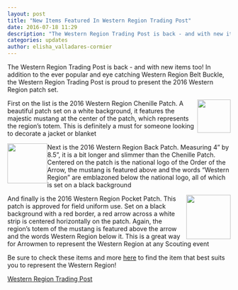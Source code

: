 ```yaml
---
layout: post
title: "New Items Featured In Western Region Trading Post"
date: 2016-07-18 11:29
description: "The Western Region Trading Post is back - and with new items too!"
categories: updates
author: elisha_valladares-cormier
---
```


The Western Region Trading Post is back - and with new items too!  In
addition to the ever popular and eye catching Western Region Belt
Buckle, the Western Region Trading Post is proud to present the 2016
Western Region patch set.

<!--more-->

<a href="http://tradingpost.oa-bsa.org/ProductDetails.asp?ProductCode=WR%2D013" target="_blank"><img src="http://tradingpost.oa-bsa.org/v/vspfiles/photos/WR-013-1.jpg" style="float:right; height:75px;" /></a>
First on the list is the 2016 Western Region Chenille Patch.   A
beautiful patch set on a white background, it features the majestic
mustang at the center of the patch, which represents the region’s totem.
This is definitely a must for someone looking to decorate a jacket or blanket

<a href="http://tradingpost.oa-bsa.org/ProductDetails.asp?ProductCode=WR%2D012" target="_blank"><img src="http://tradingpost.oa-bsa.org/v/vspfiles/photos/WR-012-1.jpg" style="float:left; height:90px;" /></a>
Next is the 2016 Western Region Back Patch.  Measuring 4” by 8.5”, it is
a bit longer and slimmer than the Chenille Patch.  Centered on the
patch is the national logo of the Order of the Arrow, the mustang is
featured above and the words “Western Region” are emblazoned below the
national logo, all of which is set on a black background

<a href="http://tradingpost.oa-bsa.org/ProductDetails.asp?ProductCode=WR%2D011" target="_blank"><img src="http://tradingpost.oa-bsa.org/v/vspfiles/photos/WR-011-1.jpg" style="float:right; height:100px;" /></a>
And finally is the 2016 Western Region Pocket Patch.  This patch is
approved for field uniform use.  Set on a black background with a red
border, a red arrow across a white strip is centered horizontally on the
patch.  Again, the region’s totem of the mustang is featured above the
arrow and the words Western Region below it.  This is a great way for
Arrowmen to represent the Western Region at any Scouting event

Be sure to check these items and more <a href="http://tradingpost.oa-bsa.org/SearchResults.asp?Cat=58" target="_blank">here</a> to find the item that best suits you to represent the Western Region!

<a href="http://tradingpost.oa-bsa.org/SearchResults.asp?Cat=58" target="_blank" class="btn btn-default btn-block">Western Region Trading Post</a>